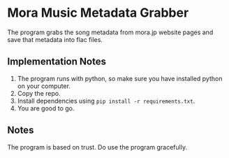 # Mora Music Metadata Grabber
The program grabs the song metadata from mora.jp website pages and save that metadata into flac files.

## Implementation Notes
1. The program runs with python, so make sure you have installed python on your computer.
2. Copy the repo.
3. Install dependencies using `pip install -r requirements.txt`.
4. You are good to go.

## Notes
The program is based on trust. Do use the program gracefully.
